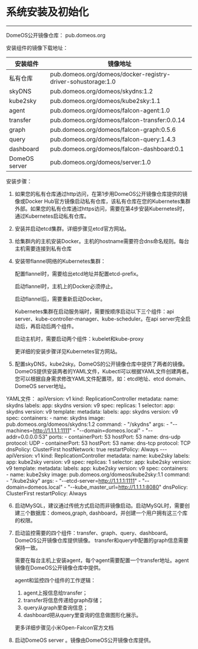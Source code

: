 # 系统安装及初始化
---
 DomeOS公开镜像仓库： pub.domeos.org
 
安装组件的镜像下载地址：

| 安装组件| 镜像地址 |
| -- | -- |
| 私有仓库 | pub.domeos.org/domeos/docker-registry-driver-sohustorage:1.0 |
| skyDNS | pub.domeos.org/domeos/skydns:1.2|
| kube2sky | pub.domeos.org/domeos/kube2sky:1.1 |
| agent | pub.domeos.org/domeos/falcon-agent:1.0|
| transfer | pub.domeos.org/domeos/falcon-transfer:0.0.14 |
| graph | pub.domeos.org/domeos/falcon-graph:0.5.6 |
| query | pub.domeos.org/domeos/falcon-query:1.4.3 |
| dashboard | pub.domeos.org/domeos/falcon-dashboard:0.1 |
| DomeOS server | pub.domeos.org/domeos/server:1.0 |

安装步骤：

1. 如果您的私有仓库通过http访问，在第1步用DomeOS公开镜像仓库提供的镜像或Docker Hub官方镜像启动私有仓库，该私有仓库在您的Kubernetes集群外部。如果您的私有仓库通过https访问，需要在第4步安装Kubernetes时，通过Kubernetes启动私有仓库。

2. 安装并启动etcd集群。详细步骤见etcd官方网站。

3. 给集群内的主机安装Docker。主机的hostname需要符合dns命名规则。每台主机需要连接到私有仓库

4. 安装带flannel网络的Kubernetes集群：

   配置flannel时，需要给出etcd地址并配置etcd-prefix。
   
   启动flannel时，主机上的Docker必须停止。
   
   启动flannel后，需要重新启动Docker。
   
   Kubernetes集群在启动服务端时，需要按顺序启动以下三个组件：api server、kube-controller-manager、kube-scheduler。在api server完全启动后，再启动后两个组件。      
   
   启动主机时，需要启动两个组件：kubelet和kube-proxy                            
   
   更详细的安装步骤详见Kubernetes官方网站。

5. 配置skyDNS，kube2sky。DomeOS的公开镜像仓库中提供了两者的镜像。DomeOS提供安装两者的YAML文件，Kubectl可以根据YAML文件创建两者。您可以根据自身需求修改YAML文件配置项，如：etcd地址、etcd domain、DomeOS server地址。

 YAML文件：
       apiVersion: v1
       kind: ReplicationController
       metadata:
         name: skydns
         labels:
           app: skydns
           version: v9
       spec:
         replicas: 1
         selector:
           app: skydns
           version: v9
         template:
           metadata:
             labels:
               app: skydns
               version: v9
           spec:
             containers:
               - name: skydns
                 image: pub.domeos.org/domeos/skydns:1.2
                 command:
                   - "/skydns"
                 args:
                   - "--machines=http://1.1.1.1:1111"
                   - "--domain=domeos.local"
                   - "--addr=0.0.0.0:53"
                 ports:
                   - containerPort: 53
                     hostPort: 53
                     name: dns-udp
                     protocol: UDP
                   - containerPort: 53
                     hostPort: 53
                     name: dns-tcp
                     protocol: TCP
                 dnsPolicy: ClusterFirst
                 hostNetwork: true
                 restartPolicy: Always
       ---
       apiVersion: v1
       kind: ReplicationController
       metadata:
         name: kube2sky
         labels:
           app: kube2sky
           version: v9
       spec:
         replicas: 1
         selector:
           app: kube2sky
           version: v9
         template:
           metadata:
             labels:
               app: kube2sky
               version: v9
           spec:
             containers:
              - name: kube2sky
                 image: pub.domeos.org/domeos/kube2sky:1.1
                 command:
                   - "/kube2sky"
                 args:
                   - "--etcd-server=http://1.1.1.1:1111"
                   - "--domain=domeos.local"
                   - "--kube_master_url=http://1.1.1.1:8080"
                 dnsPolicy: ClusterFirst
                 restartPolicy: Always

6. 启动MySQL，建议通过传统方式启动而非镜像启动。启动MySQL时，需要创建三个数据库：domeos,graph, dashboard，并创建一个用户拥有这三个库的权限。

7. 启动监控需要的四个组件：transfer、graph、query、dashboard。DomeOS公开镜像仓库提供镜像。 transfer和query中配置的graph信息需要保持一致。

   需要在每台主机上安装agent，每个agent需要配置一个transfer地址。agent镜像在DomeOS公开镜像仓库中提供。
   
   agent和监控四个组件的工作逻辑：
   1. agent上报信息给transfer；
   2. transfer将信息传递给graph存储；
   3. query从graph里查询信息；
   4. dashboard把从query里查询的信息做图形化展示。
   
    更多详细步骤见小米Open-Falcon官方文档

8. 启动DomeOS server 。镜像由DomeOS公开镜像仓库提供。